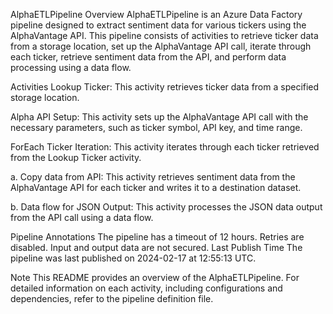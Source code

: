 AlphaETLPipeline
Overview
AlphaETLPipeline is an Azure Data Factory pipeline designed to extract sentiment data for various tickers using the AlphaVantage API. This pipeline consists of activities to retrieve ticker data from a storage location, set up the AlphaVantage API call, iterate through each ticker, retrieve sentiment data from the API, and perform data processing using a data flow.

Activities
Lookup Ticker: This activity retrieves ticker data from a specified storage location.

Alpha API Setup: This activity sets up the AlphaVantage API call with the necessary parameters, such as ticker symbol, API key, and time range.

ForEach Ticker Iteration: This activity iterates through each ticker retrieved from the Lookup Ticker activity.

a. Copy data from API: This activity retrieves sentiment data from the AlphaVantage API for each ticker and writes it to a destination dataset.

b. Data flow for JSON Output: This activity processes the JSON data output from the API call using a data flow.

Pipeline Annotations
The pipeline has a timeout of 12 hours.
Retries are disabled.
Input and output data are not secured.
Last Publish Time
The pipeline was last published on 2024-02-17 at 12:55:13 UTC.

Note
This README provides an overview of the AlphaETLPipeline. For detailed information on each activity, including configurations and dependencies, refer to the pipeline definition file.
